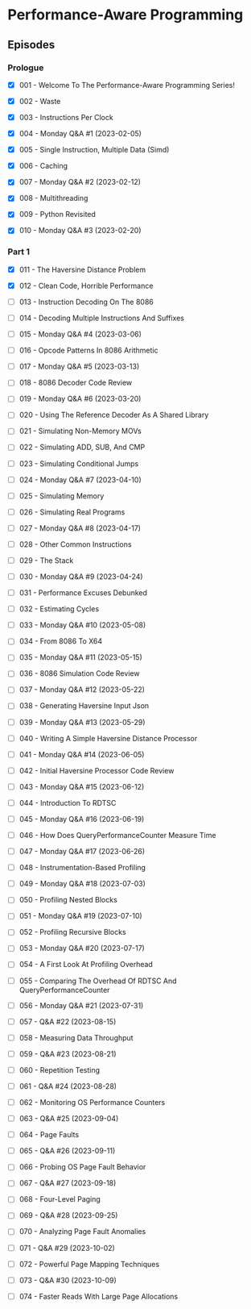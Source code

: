 # Performance-Aware Programming

## Episodes

### Prologue

- [x] 001 - Welcome To The Performance-Aware Programming Series!

- [x] 002 - Waste

- [x] 003 - Instructions Per Clock

- [x] 004 - Monday Q&A #1 (2023-02-05)

- [x] 005 - Single Instruction, Multiple Data (Simd)

- [x] 006 - Caching

- [x] 007 - Monday Q&A #2 (2023-02-12)

- [x] 008 - Multithreading

- [x] 009 - Python Revisited

- [x] 010 - Monday Q&A #3 (2023-02-20)

### Part 1

- [x] 011 - The Haversine Distance Problem

- [x] 012 - Clean Code, Horrible Performance

- [ ] 013 - Instruction Decoding On The 8086

- [ ] 014 - Decoding Multiple Instructions And Suffixes

- [ ] 015 - Monday Q&A #4 (2023-03-06)

- [ ] 016 - Opcode Patterns In 8086 Arithmetic

- [ ] 017 - Monday Q&A #5 (2023-03-13)

- [ ] 018 - 8086 Decoder Code Review

- [ ] 019 - Monday Q&A #6 (2023-03-20)

- [ ] 020 - Using The Reference Decoder As A Shared Library

- [ ] 021 - Simulating Non-Memory MOVs

- [ ] 022 - Simulating ADD, SUB, And CMP

- [ ] 023 - Simulating Conditional Jumps

- [ ] 024 - Monday Q&A #7 (2023-04-10)

- [ ] 025 - Simulating Memory

- [ ] 026 - Simulating Real Programs

- [ ] 027 - Monday Q&A #8 (2023-04-17)

- [ ] 028 - Other Common Instructions

- [ ] 029 - The Stack

- [ ] 030 - Monday Q&A #9 (2023-04-24)

- [ ] 031 - Performance Excuses Debunked

- [ ] 032 - Estimating Cycles

- [ ] 033 - Monday Q&A #10 (2023-05-08)

- [ ] 034 - From 8086 To X64

- [ ] 035 - Monday Q&A #11 (2023-05-15)

- [ ] 036 - 8086 Simulation Code Review

- [ ] 037 - Monday Q&A #12 (2023-05-22)

- [ ] 038 - Generating Haversine Input Json

- [ ] 039 - Monday Q&A #13 (2023-05-29)

- [ ] 040 - Writing A Simple Haversine Distance Processor

- [ ] 041 - Monday Q&A #14 (2023-06-05)

- [ ] 042 - Initial Haversine Processor Code Review

- [ ] 043 - Monday Q&A #15 (2023-06-12)

- [ ] 044 - Introduction To RDTSC

- [ ] 045 - Monday Q&A #16 (2023-06-19)

- [ ] 046 - How Does QueryPerformanceCounter Measure Time

- [ ] 047 - Monday Q&A #17 (2023-06-26)

- [ ] 048 - Instrumentation-Based Profiling

- [ ] 049 - Monday Q&A #18 (2023-07-03)

- [ ] 050 - Profiling Nested Blocks

- [ ] 051 - Monday Q&A #19 (2023-07-10)

- [ ] 052 - Profiling Recursive Blocks

- [ ] 053 - Monday Q&A #20 (2023-07-17)

- [ ] 054 - A First Look At Profiling Overhead

- [ ] 055 - Comparing The Overhead Of RDTSC And QueryPerformanceCounter

- [ ] 056 - Monday Q&A #21 (2023-07-31)

- [ ] 057 - Q&A #22 (2023-08-15)

- [ ] 058 - Measuring Data Throughput

- [ ] 059 - Q&A #23 (2023-08-21)

- [ ] 060 - Repetition Testing

- [ ] 061 - Q&A #24 (2023-08-28)

- [ ] 062 - Monitoring OS Performance Counters

- [ ] 063 - Q&A #25 (2023-09-04)

- [ ] 064 - Page Faults

- [ ] 065 - Q&A #26 (2023-09-11)

- [ ] 066 - Probing OS Page Fault Behavior

- [ ] 067 - Q&A #27 (2023-09-18)

- [ ] 068 - Four-Level Paging

- [ ] 069 - Q&A #28 (2023-09-25)

- [ ] 070 - Analyzing Page Fault Anomalies

- [ ] 071 - Q&A #29 (2023-10-02)

- [ ] 072 - Powerful Page Mapping Techniques

- [ ] 073 - Q&A #30 (2023-10-09)

- [ ] 074 - Faster Reads With Large Page Allocations
